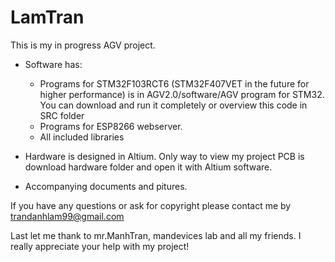 # LamTran
This is my in progress AGV project.
+ Software has:
  + Programs for STM32F103RCT6 (STM32F407VET in the future for higher performance) is in AGV2.0/software/AGV program for STM32. You can download and run it completely or overview this code in SRC folder
  + Programs for ESP8266 webserver.
  + All included libraries
 
 + Hardware is designed in Altium. Only way to view my project PCB is download hardware folder and open it with Altium software.

 + Accompanying documents and pitures.
 
 If you have any questions or ask for copyright please contact me by trandanhlam99@gmail.com
 
 Last let me thank to mr.ManhTran, mandevices lab and all my friends. I really appreciate your help with my project!
 
